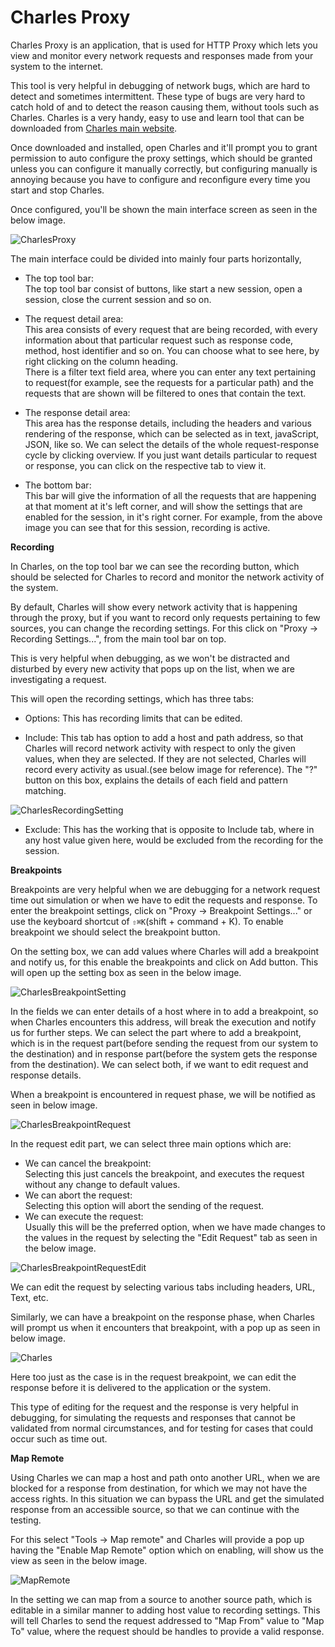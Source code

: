 # Charles Proxy

Charles Proxy is an application, that is used for HTTP Proxy which lets you view and monitor every network requests and responses made from your system to the internet.

This tool is very helpful in debugging of network bugs, which are hard to detect and sometimes intermittent. These type of bugs are very hard to catch hold of and to detect the reason causing them, without tools such as Charles. Charles is a very handy, easy to use and learn tool that can be downloaded from [Charles main website](http://www.charlesproxy.com).  

Once downloaded and installed, open Charles and it'll prompt you to grant permission to auto configure the proxy settings, which should be granted unless you can configure it manually correctly, but configuring manually is annoying because you have to configure and reconfigure every time you start and stop Charles.  

Once configured, you'll be shown the main interface screen as seen in the below image.

![CharlesProxy](ScreenShots/Charles-Main-Page.png "Charles Main Screen")  

The main interface could be divided into mainly four parts horizontally,

 * The top tool bar:  
 The top tool bar consist of buttons, like start a new session, open a session, close the current session and so on.

 * The request detail area:  
 This area consists of every request that are being recorded, with every information about that particular request such as response code, method, host identifier and so on. You can choose what to see here, by right clicking on the column heading.  
 There is a filter text field area, where you can enter any text pertaining to request(for example, see the requests for a particular path) and the requests that are shown will be filtered to ones that contain the text.  

 * The response detail area:  
 This area has the response details, including the headers and various rendering of the response, which can be selected as in text, javaScript, JSON, like so. We can select the details of the whole request-response cycle by clicking overview. If you just want details particular to request or response, you can click on the respective tab to view it.  

 * The bottom bar:  
 This bar will give the information of all the requests that are happening at that moment at it's left corner, and will show the settings that are enabled for the session, in it's right corner. For example, from the above image you can see that for this session, recording is active.  

**Recording**  

In Charles, on the top tool bar we can see the recording button, which should be selected for Charles to record and monitor the network activity of the system.  

By default, Charles will show every network activity that is happening through the proxy, but if you want to record only requests pertaining to few sources, you can change the recording settings. For this click on "Proxy -> Recording Settings...", from the main tool bar on top.  

This is very helpful when debugging, as we won't be distracted and disturbed by every new activity that pops up on the list, when we are investigating a request.

This will open the recording settings, which has three tabs:  
 * Options: This has recording limits that can be edited.  

 * Include: This tab has option to add a host and path address, so that Charles will record network activity with respect to only the given values, when they are selected. If they are not selected, Charles will record every activity as usual.(see below image for reference). The "?" button on this box, explains the details of each field and pattern matching.  

 ![CharlesRecordingSetting](ScreenShots/Charles-Recording-Settings.png "Recording Settings")  

 * Exclude: This has the working that is opposite to Include tab, where in any host value given here, would be excluded from the recording for the session.

**Breakpoints**  

Breakpoints are very helpful when we are debugging for a network request time out simulation or when we have to edit the requests and response. To enter the breakpoint settings, click on "Proxy -> Breakpoint Settings..." or use the keyboard shortcut of `⇧⌘K`(shift + command + K). To enable breakpoint we should select the breakpoint button.

On the setting box, we can add values where Charles will add a breakpoint and notify us, for this enable the breakpoints and click on Add button. This will open up the setting box as seen in the below image.

![CharlesBreakpointSetting](ScreenShots/Charles-Breakpoint-Settings.png "Breakpoint Settings")  

 In the fields we can enter details of a host where in to add a breakpoint, so when Charles encounters this address, will break the execution and notify us for further steps. We can select the part where to add a breakpoint, which is in the request part(before sending the request from our system to the destination) and in response part(before the system gets the response from the destination). We can select both, if we want to edit request and response details.  

 When a breakpoint is encountered in request phase, we will be notified as seen in below image.

 ![CharlesBreakpointRequest](ScreenShots/Charles-Breakpoint-Request.png "Breakpoint On Request")  

 In the request edit part, we can select three main options which are:  
 * We can cancel the breakpoint:  
  Selecting this just cancels the breakpoint, and executes the request without any change to default values.
 * We can abort the request:  
  Selecting this option will abort the sending of the request.  
 * We can execute the request:  
  Usually this will be the preferred option, when we have made changes to the values in the request by selecting the "Edit Request" tab as seen in the below image.  

 ![CharlesBreakpointRequestEdit](ScreenShots/Charles-Breakpoint-RequestEdit.png "Request Edit On Breakpoint")

 We can edit the request by selecting various tabs including headers, URL, Text, etc.

 Similarly, we can have a breakpoint on the response phase, when Charles will prompt us when it encounters that breakpoint, with a pop up as seen in below image.

 ![Charles](ScreenShots/Charles-Breakpoint-Response.png "Breakpoint On Response")  

 Here too just as the case is in the request breakpoint, we can edit the response before it is delivered to the application or the system.

 This type of editing for the request and the response is very helpful in debugging, for simulating the requests and responses that cannot be validated from normal circumstances, and for testing for cases that could occur such as time out.  

 **Map Remote**  

 Using Charles we can map a host and path onto another URL, when we are blocked for a response from destination, for which we may not have the access rights. In this situation we can bypass the URL and get the simulated response from an accessible source, so that we can continue with the testing.

 For this select "Tools -> Map remote" and Charles will provide a pop up having the "Enable Map Remote" option which on enabling, will show us the view as seen in the below image.

 ![MapRemote](ScreenShots/Charles-MapRemote-Settings.png "Map Remote Settings")  

 In the setting we can map from a source to another source path, which is editable in a similar manner to adding host value to recording settings. This will tell Charles to send the request addressed to "Map From" value to "Map To" value, where the request should be handles to provide a valid response.
